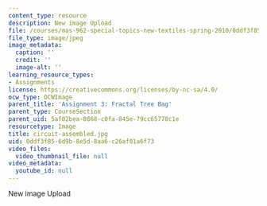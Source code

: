 ```yaml
---
content_type: resource
description: New image Upload
file: /courses/mas-962-special-topics-new-textiles-spring-2010/0ddf3f856d9b8e5d8aa6c26af01a6f73_circuit-assembled.jpg
file_type: image/jpeg
image_metadata:
  caption: ''
  credit: ''
  image-alt: ''
learning_resource_types:
- Assignments
license: https://creativecommons.org/licenses/by-nc-sa/4.0/
ocw_type: OCWImage
parent_title: 'Assignment 3: Fractal Tree Bag'
parent_type: CourseSection
parent_uid: 5af02bea-0868-c0fa-845e-79cc65770c1e
resourcetype: Image
title: circuit-assembled.jpg
uid: 0ddf3f85-6d9b-8e5d-8aa6-c26af01a6f73
video_files:
  video_thumbnail_file: null
video_metadata:
  youtube_id: null
---
```

New image Upload